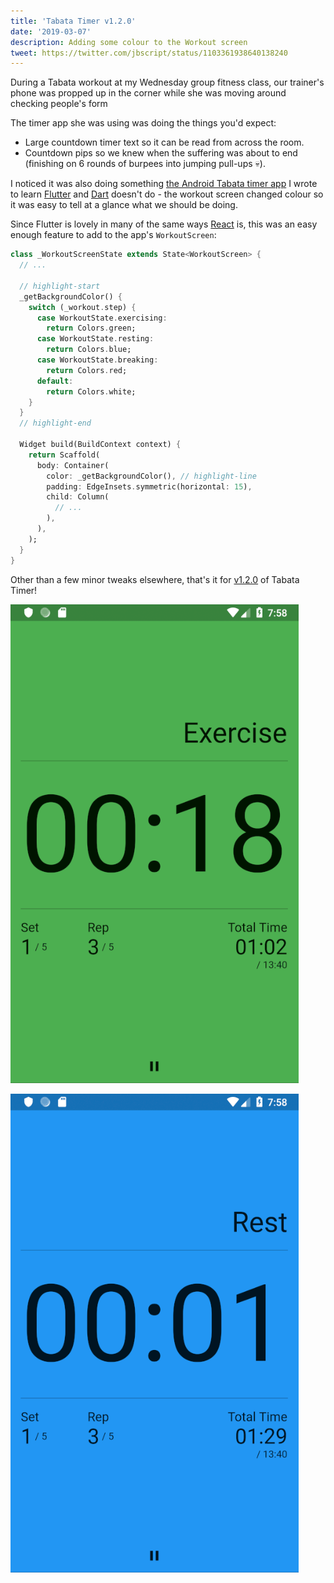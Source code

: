 ```yaml
---
title: 'Tabata Timer v1.2.0'
date: '2019-03-07'
description: Adding some colour to the Workout screen
tweet: https://twitter.com/jbscript/status/1103361938640138240
---
```


During a Tabata workout at my Wednesday group fitness class, our trainer's phone was propped up in the corner while she was moving around checking people's form

The timer app she was using was doing the things you'd expect:

- Large countdown timer text so it can be read from across the room.
- Countdown pips so we knew when the suffering was about to end (finishing on 6 rounds of burpees into jumping pull-ups 💀).

I noticed it was also doing something [the Android Tabata timer app](https://play.google.com/store/apps/details?id=jbscript.timerapp) I wrote to learn [Flutter](https://flutter.io/) and [Dart](https://www.dartlang.org) doesn't do - the workout screen changed colour so it was easy to tell at a glance what we should be doing.

Since Flutter is lovely in many of the same ways [React](https://reactjs.org/) is, this was an easy enough feature to add to the app's `WorkoutScreen`:

```dart
class _WorkoutScreenState extends State<WorkoutScreen> {
  // ...

  // highlight-start
  _getBackgroundColor() {
    switch (_workout.step) {
      case WorkoutState.exercising:
        return Colors.green;
      case WorkoutState.resting:
        return Colors.blue;
      case WorkoutState.breaking:
        return Colors.red;
      default:
        return Colors.white;
    }
  }
  // highlight-end

  Widget build(BuildContext context) {
    return Scaffold(
      body: Container(
        color: _getBackgroundColor(), // highlight-line
        padding: EdgeInsets.symmetric(horizontal: 15),
        child: Column(
          // ...
        ),
      ),
    );
  }
}

```

Other than a few minor tweaks elsewhere, that's it for [v1.2.0](https://github.com/insin/tabata_timer/releases/tag/v1.2.0) of Tabata Timer!

![Workout screen in Excercise mode, indicated by a green background](workout_exercise.png)

![Workout screen in Rest mode, indicated by a blue background](workout_rest.png)

